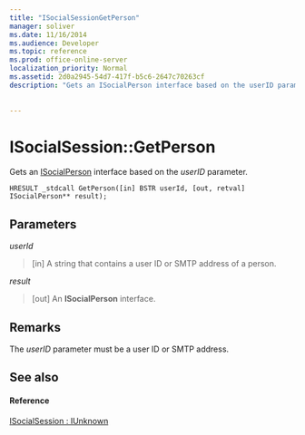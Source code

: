 ```yaml
---
title: "ISocialSessionGetPerson"
manager: soliver
ms.date: 11/16/2014
ms.audience: Developer
ms.topic: reference
ms.prod: office-online-server
localization_priority: Normal
ms.assetid: 2d0a2945-54d7-417f-b5c6-2647c70263cf
description: "Gets an ISocialPerson interface based on the userID parameter."
 
 
---
```


# ISocialSession::GetPerson

Gets an [ISocialPerson](isocialpersoniunknown.md) interface based on the  _userID_ parameter. 
  
```
HRESULT _stdcall GetPerson([in] BSTR userId, [out, retval] ISocialPerson** result);
```

## Parameters

 _userId_
  
> [in] A string that contains a user ID or SMTP address of a person.
    
 _result_
  
> [out] An **ISocialPerson** interface. 
    
## Remarks

The  _userID_ parameter must be a user ID or SMTP address. 
  
## See also

#### Reference

[ISocialSession : IUnknown](isocialsessioniunknown.md)

